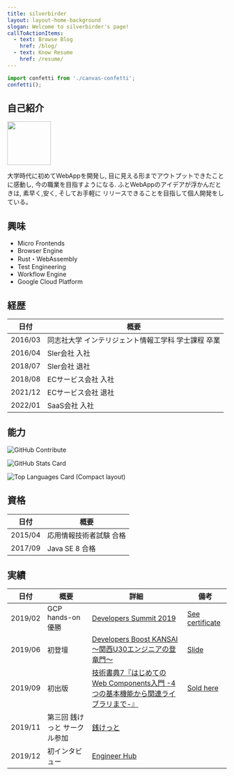 ```yaml
---
title: silverbirder
layout: layout-home-background
slogan: Welcome to silverbirder's page!
callToActionItems:
  - text: Browse Blog
    href: /blog/
  - text: Know Resume
    href: /resume/
---
```


```js script
import confetti from './canvas-confetti';
confetti();
```

## 自己紹介

<img src="https://res.cloudinary.com/silverbirder/image/fetch/c_fill,g_face,w_100/r_max/f_auto/https%3A%2F%2Fgoogle-account-photo.vercel.app%2Fapi%2F%3Faccount_id%3D101722346324226588907" style="width: 100px"/>

大学時代に初めてWebAppを開発し, 目に見える形までアウトプットできたことに感動し, 今の職業を目指すようになる. ふとWebAppのアイデアが浮かんだときは, 素早く,安く, そしてお手軽に リリースできることを目指して個人開発をしている。

## 興味

* Micro Frontends
* Browser Engine
* Rust・WebAssembly
* Test Engineering
* Workflow Engine
* Google Cloud Platform

## 経歴

|日付|概要|
|--|--|
|2016/03|同志社大学 インテリジェント情報工学科 学士課程 卒業|
|2016/04|SIer会社 入社|
|2018/07|SIer会社 退社|
|2018/08|ECサービス会社 入社|
|2021/12|ECサービス会社 退社|
|2022/01|SaaS会社 入社|

## 能力

![GitHub Contribute](https://grass-graph.appspot.com/images/Silver-birder.png)

![GitHub Stats Card](https://github-readme-stats.vercel.app/api?username=Silver-birder&count_private=true&show_icons=true)

![Top Languages Card (Compact layout)](https://github-readme-stats.vercel.app/api/top-langs/?username=Silver-birder&layout=compact)

## 資格

|日付|概要|
|--|--|
|2015/04|応用情報技術者試験 合格|
|2017/09|Java SE 8 合格|

## 実績

|日付|概要|詳細|備考|
|--|--|--|--|
|2019/02|GCP hands-on 優勝|[Developers Summit 2019](https://event.shoeisha.jp/devsumi/20190214/session/2015/)|[See certificate](https://res.cloudinary.com/silverbirder/image/upload/v1551278903/Accomplish%C2%ADments/developers_summit_2019_gcp_handson.jpg)|
|2019/06|初登壇|[Developers Boost KANSAI ～関西U30エンジニアの登竜門～](https://event.shoeisha.jp/devboost/20190615/timetable#tt1810)|[Slide](https://www.slideshare.net/monotaro-itd-pr/ss-150331504)|
|2019/09|初出版|[技術書典7『はじめてのWeb Components入門 -4つの基本機能から関連ライブラリまで-』](https://techbookfest.org/event/tbf07/circle/5117648689954816)|[Sold here](https://www.amazon.co.jp/dp/B08CY2QCFV/)|
|2019/11|第三回 銭けっと サークル参加|[銭けっと](https://zeniket.jimdofree.com/)||
|2019/12|初インタビュー|[Engineer Hub](https://employment.en-japan.com/engineerhub/entry/2019/12/19/103000)||